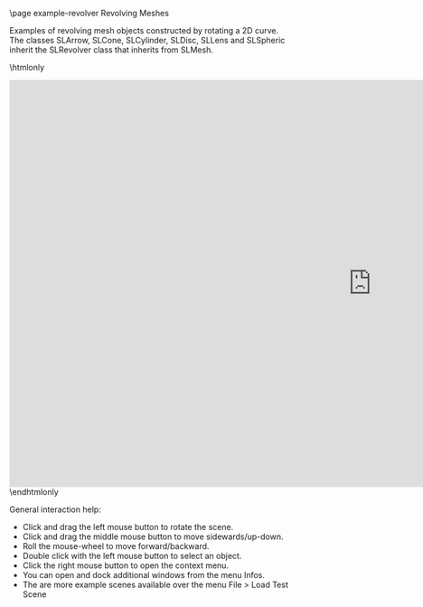 \page example-revolver Revolving Meshes

Examples of revolving mesh objects constructed by rotating a 2D curve. 
The classes SLArrow, SLCone, SLCylinder, SLDisc, SLLens and SLSpheric inherit the SLRevolver class that inherits from SLMesh.

\htmlonly
<iframe src="https://pallas.ti.bfh.ch/slproject?scene=4" width="1280" height="720" frameBorder="0"></iframe>
\endhtmlonly

General interaction help:
<ul>
  <li>Click and drag the left mouse button to rotate the scene.</li>
  <li>Click and drag the middle mouse button to move sidewards/up-down.</li>
  <li>Roll the mouse-wheel to move forward/backward.</li>
  <li>Double click with the left mouse button to select an object.</li>
  <li>Click the right mouse button to open the context menu.</li>
  <li>You can open and dock additional windows from the menu Infos.</li>
  <li>The are more example scenes available over the menu File > Load Test Scene</li>
</ul>